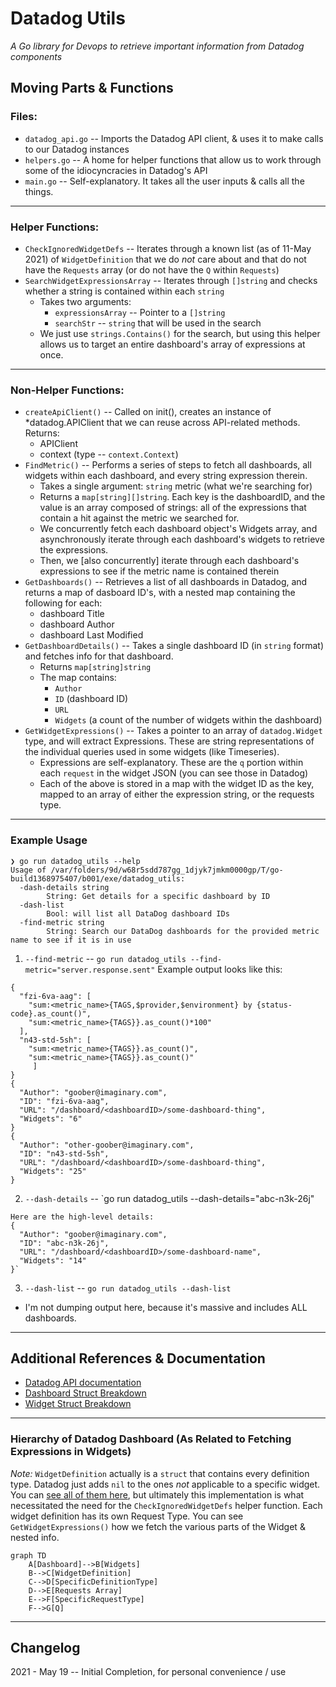 # Datadog Utils
_A Go library for Devops to retrieve important information from Datadog components_

## Moving Parts & Functions

### Files:
* `datadog_api.go` -- Imports the Datadog API client, & uses it to make calls to our Datadog instances
* `helpers.go`     -- A home for helper functions that allow us to work through some of the idiocyncracies in Datadog's API
* `main.go`        -- Self-explanatory. It takes all the user inputs & calls all the things.
---
### Helper Functions:
* `CheckIgnoredWidgetDefs` -- Iterates through a known list (as of 11-May 2021) of `WidgetDefinition` that we do _not_ care about and that do not have the `Requests` array (or do not have the `Q` within `Requests`)
* `SearchWidgetExpressionsArray` -- Iterates through `[]string` and checks whether a string is contained within each `string`
    * Takes two arguments:
        - `expressionsArray` -- Pointer to a `[]string`
        - `searchStr` -- `string` that will be used in the search
    * We just use `strings.Contains()` for the search, but using this helper allows us to target an entire dashboard's array of expressions at once.
---
### Non-Helper Functions:
* `createApiClient()` -- Called on init(), creates an instance of *datadog.APIClient that we can reuse across API-related methods. Returns:
    * APIClient
    * context (type -- `context.Context`)
* `FindMetric()` -- Performs a series of steps to fetch all dashboards, all widgets within each dashboard, and every string expression therein.
    * Takes a single argument: `string` metric (what we're searching for)
    * Returns a `map[string][]string`.  Each key is the dashboardID, and the value is an array composed of strings: all of the expressions that contain a hit against the metric we searched for.
    * We concurrently fetch each dashboard object's Widgets array, and asynchronously iterate through each dashboard's widgets to retrieve the expressions.
    * Then, we [also concurrently] iterate through each dashboard's expressions to see if the metric name is contained therein
* `GetDashboards()`   -- Retrieves a list of all dashboards in Datadog, and returns a map of dasboard ID's, with a nested map containing the following for each:
    * dashboard Title
    * dashboard Author
    * dashboard Last Modified
* `GetDashboardDetails()` -- Takes a single dashboard ID (in `string` format) and fetches info for that dashboard.
    * Returns `map[string]string`
    * The map contains:
        - `Author`
        - `ID` (dashboard ID)
        - `URL`
        - `Widgets` (a count of the number of widgets within the dashboard)
* `GetWidgetExpressions()` -- Takes a pointer to an array of `datadog.Widget` type, and will extract Expressions. These are string representations of the individual queries used in some widgets (like Timeseries).
    * Expressions are self-explanatory.  These are the `q` portion within each `request` in the widget JSON (you can see those in Datadog)
    * Each of the above is stored in a map with the widget ID as the key, mapped to an array of either the expression string, or the requests type.

---
### Example Usage
```
❯ go run datadog_utils --help
Usage of /var/folders/9d/w68r5sdd787gg_1djyk7jmkm0000gp/T/go-build1368975407/b001/exe/datadog_utils:
  -dash-details string
    	String: Get details for a specific dashboard by ID
  -dash-list
    	Bool: will list all DataDog dashboard IDs
  -find-metric string
    	String: Search our DataDog dashboards for the provided metric name to see if it is in use
```

1. `--find-metric` -- `go run datadog_utils --find-metric="server.response.sent"`
    Example output looks like this:
```
{
  "fzi-6va-aag": [
    "sum:<metric_name>{TAGS,$provider,$environment} by {status-code}.as_count()",
    "sum:<metric_name>{TAGS}}.as_count()*100"
  ],
  "n43-std-5sh": [
    "sum:<metric_name>{TAGS}}.as_count()",
    "sum:<metric_name>{TAGS}}.as_count()"
     ]
}
{
  "Author": "goober@imaginary.com",
  "ID": "fzi-6va-aag",
  "URL": "/dashboard/<dashboardID>/some-dashboard-thing",
  "Widgets": "6"
}
{
  "Author": "other-goober@imaginary.com",
  "ID": "n43-std-5sh",
  "URL": "/dashboard/<dashboardID>/some-dashboard-thing",
  "Widgets": "25"
}
```

2. `--dash-details` -- `go run datadog_utils --dash-details="abc-n3k-26j"
```
Here are the high-level details: 
{
  "Author": "goober@imaginary.com",
  "ID": "abc-n3k-26j",
  "URL": "/dashboard/<dashboardID>/some-dashboard-name",
  "Widgets": "14"
}`
```

3. `--dash-list` -- `go run datadog_utils --dash-list`
* I'm not dumping output here, because it's massive and includes ALL dashboards.

---
## Additional References & Documentation
* [Datadog API documentation](https://pkg.go.dev/github.com/DataDog/datadog-api-client-go/api/v1/datadog#section-documentation)
* [Dashboard Struct Breakdown](https://github.com/DataDog/datadog-api-client-go/blob/v1.0.0-beta.20/api/v1/datadog/model_dashboard.go#L17)
* [Widget Struct Breakdown](https://pkg.go.dev/github.com/DataDog/datadog-api-client-go/api/v1/datadog#Widget)
---
### Hierarchy of Datadog Dashboard (As Related to Fetching Expressions in Widgets)
_Note:_ `WidgetDefinition` actually is a `struct` that contains every definition type.  Datadog just adds `nil` to the ones _not_ applicable to a specific widget.  You can [see all of them here](https://pkg.go.dev/github.com/DataDog/datadog-api-client-go/api/v1/datadog#WidgetDefinition), but ultimately this implementation is what necessitated the need for the `CheckIgnoredWidgetDefs` helper function.  Each widget definition has its own Request Type.  You can see `GetWidgetExpressions()` how we fetch the various parts of the Widget & nested info.
```mermaid
graph TD
    A[Dashboard]-->B[Widgets]
    B-->C[WidgetDefinition]
    C-->D[SpecificDefinitionType]
    D-->E[Requests Array]
    E-->F[SpecificRequestType]
    F-->G[Q]
```
---
## Changelog
2021 - May 19 -- Initial Completion, for personal convenience / use